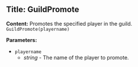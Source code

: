 ## Title: GuildPromote

**Content:**
Promotes the specified player in the guild.
`GuildPromote(playername)`

**Parameters:**
- `playername`
  - *string* - The name of the player to promote.